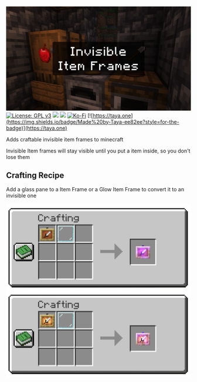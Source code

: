![](banner.png)
[![License: GPL v3](https://img.shields.io/badge/License-GPLv3-blue.svg?style=for-the-badge)](https://www.gnu.org/licenses/gpl-3.0)
![](https://img.shields.io/badge/Minecraft-1.19-green?style=for-the-badge)
[![](https://img.shields.io/badge/dynamic/json?style=for-the-badge&logo=modrinth&url=https://api.modrinth.com/v2/project/tc-invisible-item-frames&label=Modrinth&query=$.downloads&color=#00AF5C)](https://modrinth.com/datapack/tc-woodcutter)
[![Ko-Fi](https://img.shields.io/badge/Ko--fi-F16061?style=for-the-badge&logo=ko-fi&logoColor=white)](https://ko-fi.com/tayacrystal)
[![https://taya.one](https://img.shields.io/badge/Made%20by-Taya-ee82ee?style=for-the-badge)](https://taya.one)

Adds craftable invisible item frames to minecraft

Invisible Item frames will stay visible until you put a item inside, so you don't lose them

## Crafting Recipe
Add a glass pane to a Item Frame or a Glow Item Frame to convert it to an invisible one

![](crafting.png)